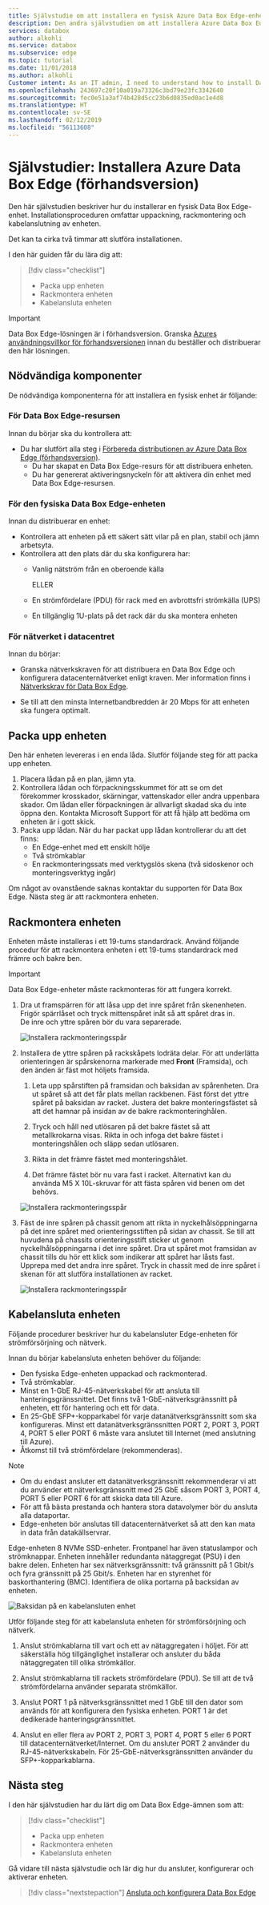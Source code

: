 ```yaml
---
title: Självstudie om att installera en fysisk Azure Data Box Edge-enhet | Microsoft Docs
description: Den andra självstudien om att installera Azure Data Box Edge omfattar att packa upp, racka och kabelansluta den fysiska enheten.
services: databox
author: alkohli
ms.service: databox
ms.subservice: edge
ms.topic: tutorial
ms.date: 11/01/2018
ms.author: alkohli
Customer intent: As an IT admin, I need to understand how to install Data Box Edge in datacenter so I can use it to transfer data to Azure.
ms.openlocfilehash: 243697c20f10a019a73326c3bd79e23fc3342640
ms.sourcegitcommit: fec0e51a3af74b428d5cc23b6d0835ed0ac1e4d8
ms.translationtype: HT
ms.contentlocale: sv-SE
ms.lasthandoff: 02/12/2019
ms.locfileid: "56113608"
---
```

# <a name="tutorial-install-azure-data-box-edge-preview"></a>Självstudier: Installera Azure Data Box Edge (förhandsversion)

Den här självstudien beskriver hur du installerar en fysisk Data Box Edge-enhet. Installationsproceduren omfattar uppackning, rackmontering och kabelanslutning av enheten. 

Det kan ta cirka två timmar att slutföra installationen.

I den här guiden får du lära dig att:

> [!div class="checklist"]
> * Packa upp enheten
> * Rackmontera enheten
> * Kabelansluta enheten

> [!IMPORTANT]
> Data Box Edge-lösningen är i förhandsversion. Granska [Azures användningsvillkor för förhandsversionen](https://azure.microsoft.com/support/legal/preview-supplemental-terms/) innan du beställer och distribuerar den här lösningen.

## <a name="prerequisites"></a>Nödvändiga komponenter

De nödvändiga komponenterna för att installera en fysisk enhet är följande:

### <a name="for-the-data-box-edge-resource"></a>För Data Box Edge-resursen

Innan du börjar ska du kontrollera att:

* Du har slutfört alla steg i [Förbereda distributionen av Azure Data Box Edge (förhandsversion)](data-box-edge-deploy-prep.md).
    * Du har skapat en Data Box Edge-resurs för att distribuera enheten.
    * Du har genererat aktiveringsnyckeln för att aktivera din enhet med Data Box Edge-resursen.

 
### <a name="for-the-data-box-edge-physical-device"></a>För den fysiska Data Box Edge-enheten

Innan du distribuerar en enhet:

- Kontrollera att enheten på ett säkert sätt vilar på en plan, stabil och jämn arbetsyta.
- Kontrollera att den plats där du ska konfigurera har:
    - Vanlig nätström från en oberoende källa

        ELLER
    - En strömfördelare (PDU) för rack med en avbrottsfri strömkälla (UPS)
    - En tillgänglig 1U-plats på det rack där du ska montera enheten

### <a name="for-the-network-in-the-datacenter"></a>För nätverket i datacentret

Innan du börjar:

- Granska nätverkskraven för att distribuera en Data Box Edge och konfigurera datacenternätverket enligt kraven. Mer information finns i [Nätverkskrav för Data Box Edge](data-box-edge-system-requirements.md#networking-port-requirements).

- Se till att den minsta Internetbandbredden är 20 Mbps för att enheten ska fungera optimalt.


## <a name="unpack-the-device"></a>Packa upp enheten

Den här enheten levereras i en enda låda. Slutför följande steg för att packa upp enheten. 

1. Placera lådan på en plan, jämn yta.
2. Kontrollera lådan och förpackningsskummet för att se om det förekommer krosskador, skärningar, vattenskador eller andra uppenbara skador. Om lådan eller förpackningen är allvarligt skadad ska du inte öppna den. Kontakta Microsoft Support för att få hjälp att bedöma om enheten är i gott skick.
3. Packa upp lådan. När du har packat upp lådan kontrollerar du att det finns:
    - En Edge-enhet med ett enskilt hölje
    - Två strömkablar
    - En rackmonteringssats med verktygslös skena (två sidoskenor och monteringsverktyg ingår)

Om något av ovanstående saknas kontaktar du supporten för Data Box Edge. Nästa steg är att rackmontera enheten.


## <a name="rack-the-device"></a>Rackmontera enheten

Enheten måste installeras i ett 19-tums standardrack. Använd följande procedur för att rackmontera enheten i ett 19-tums standardrack med främre och bakre ben.

> [!IMPORTANT]
> Data Box Edge-enheter måste rackmonteras för att fungera korrekt.


1. Dra ut framspärren för att låsa upp det inre spåret från skenenheten. Frigör spärrlåset och tryck mittenspåret inåt så att spåret dras in.  
    De inre och yttre spåren bör du vara separerade.

    ![Installera rackmonteringsspår](./media/data-box-edge-deploy-install/rack-mount-rail-1.png)

2. Installera de yttre spåren på rackskåpets lodräta delar. För att underlätta orienteringen är spårskenorna markerade med **Front** (Framsida), och den änden är fäst mot höljets framsida.    
    1. Leta upp spårstiften på framsidan och baksidan av spårenheten. Dra ut spåret så att det får plats mellan rackbenen. Fäst först det yttre spåret på baksidan av racket. Justera det bakre monteringsfästet så att det hamnar på insidan av de bakre rackmonteringhålen.   

    2. Tryck och håll ned utlösaren på det bakre fästet så att metallkrokarna visas. Rikta in och infoga det bakre fästet i monteringshålen och släpp sedan utlösaren.

    3. Rikta in det främre fästet med monteringshålet.

    4. Det främre fästet bör nu vara fast i racket. Alternativt kan du använda M5 X 10L-skruvar för att fästa spåren vid benen om det behövs. 

    ![Installera rackmonteringsspår](./media/data-box-edge-deploy-install/rack-mount-rail-2.png)

3. Fäst de inre spåren på chassit genom att rikta in nyckelhålsöppningarna på det inre spåret med orienteringsstiften på sidan av chassit. Se till att huvudena på chassits orienteringsstift sticker ut genom nyckelhålsöppningarna i det inre spåret. Dra ut spåret mot framsidan av chassit tills du hör ett klick som indikerar att spåret har låsts fast. Upprepa med det andra inre spåret. Tryck in chassit med de inre spåret i skenan för att slutföra installationen av racket.

    ![Installera rackmonteringsspår](./media/data-box-edge-deploy-install/rack-mount-rail-3.png)

## <a name="cable-the-device"></a>Kabelansluta enheten

Följande procedurer beskriver hur du kabelansluter Edge-enheten för strömförsörjning och nätverk.

Innan du börjar kabelansluta enheten behöver du följande:

- Den fysiska Edge-enheten uppackad och rackmonterad.
- Två strömkablar. 
- Minst en 1-GbE RJ-45-nätverkskabel för att ansluta till hanteringsgränssnittet. Det finns två 1-GbE-nätverksgränssnitt på enheten, ett för hantering och ett för data.
- En 25-GbE SFP+-kopparkabel för varje datanätverksgränssnitt som ska konfigureras. Minst ett datanätverksgränssnitten PORT 2, PORT 3, PORT 4, PORT 5 eller PORT 6 måste vara anslutet till Internet (med anslutning till Azure).  
- Åtkomst till två strömfördelare (rekommenderas).

> [!NOTE]
> - Om du endast ansluter ett datanätverksgränssnitt rekommenderar vi att du använder ett nätverksgränssnitt med 25 GbE såsom PORT 3, PORT 4, PORT 5 eller PORT 6 för att skicka data till Azure. 
> - För att få bästa prestanda och hantera stora datavolymer bör du ansluta alla dataportar.
> - Edge-enheten bör anslutas till datacenternätverket så att den kan mata in data från datakällservrar. 

Edge-enheten 8 NVMe SSD-enheter. Frontpanel har även statuslampor och strömknappar. Enheten innehåller redundanta nätaggregat (PSU) i den bakre delen. Enheten har sex nätverksgränssnitt: två gränssnitt på 1 Gbit/s och fyra gränssnitt på 25 Gbit/s. Enheten har en styrenhet för baskorthantering (BMC). Identifiera de olika portarna på backsidan av enheten.
 
  ![Baksidan på en kabelansluten enhet](./media/data-box-edge-deploy-install/backplane-cabled.png)
 
Utför följande steg för att kabelansluta enheten för strömförsörjning och nätverk.

1. Anslut strömkablarna till vart och ett av nätaggregaten i höljet. För att säkerställa hög tillgänglighet installerar och ansluter du båda nätaggregaten till olika strömkällor.

2. Anslut strömkablarna till rackets strömfördelare (PDU). Se till att de två strömfördelarna använder separata strömkällor.

3. Anslut PORT 1 på nätverksgränssnittet med 1 GbE till den dator som används för att konfigurera den fysiska enheten. PORT 1 är det dedikerade hanteringsgränssnittet.

4. Anslut en eller flera av PORT 2, PORT 3, PORT 4, PORT 5 eller 6 PORT till datacenternätverket/Internet. Om du ansluter PORT 2 använder du RJ-45-nätverkskabeln. För 25-GbE-nätverksgränssnitten använder du SFP+-kopparkablarna.  


## <a name="next-steps"></a>Nästa steg

I den här självstudien har du lärt dig om Data Box Edge-ämnen som att:

> [!div class="checklist"]
> * Packa upp enheten
> * Rackmontera enheten
> * Kabelansluta enheten

Gå vidare till nästa självstudie och lär dig hur du ansluter, konfigurerar och aktiverar enheten.

> [!div class="nextstepaction"]
> [Ansluta och konfigurera Data Box Edge](./data-box-edge-deploy-connect-setup-activate.md)


